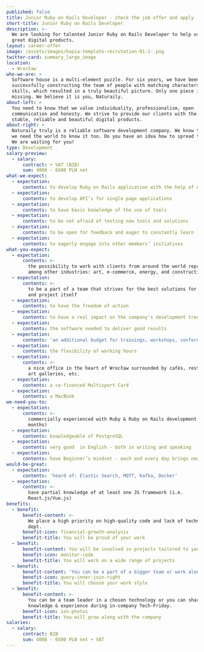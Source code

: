 ```yaml
---
published: false
title: Junior Ruby on Rails Developer - check the job offer and apply
short-title: Junior Ruby on Rails Developer
description: >-
  We are looking for talented Junior Ruby on Rails Developer to help us build
  great digital products.
layout: career-offer
image: /assets/images/kopia-template-recrutation-01-2-.png
twitter-card: summary_large_image
location:
  - Wrocław
who-we-are: >
  Software house is a multi-element puzzle. For six years, we have been
  successfully constructing the team of people with matching characters and
  skills, which resulted in a truly beautiful picture. Only one piece is
  missing. We believe it is you, Naturaily.
about-left: >
  You need to know that we value individuality, professionalism, open
  communication and honesty. We strive to provide our clients with the best,
  stable, reliable and beautiful digital products.
about-right: >
  Naturaily truly is a reliable software development company. We know that, and
  we need the world to know it too. Do you have an idea how to spread the word?
  We are waiting for you!
type: Development
salary-preview:
  - salary:
      contract: + VAT (B2B)
      sum: 4000 - 6500 PLN net
what-we-expect:
  - expectation:
      contents: to develop Ruby on Rails application with the help of other developers
  - expectation:
      contents: to develop API’s for single page applications
  - expectation:
      contents: to have basic knowledge of the use of tools
  - expectation:
      contents: to be not afraid of testing new tools and solutions
  - expectation:
      contents: to be open for feedback and eager to constantly learn
  - expectation:
      contents: to eagerly engage into other members’ initiatives
what-you-expect:
  - expectation:
      contents: >-
        the possibility to work with clients from around the world representing,
        among other industries: art, e-commerce, energy, and construction
  - expectation:
      contents: >-
        to be a part of a team that strives for the best solutions for client
        and project itself
  - expectation:
      contents: to have the freedom of action
  - expectation:
      contents: to have a real impact on the company's development trends
  - expectation:
      contents: the software needed to deliver good results
  - expectation:
      contents: 'an additional budget for trainings, workshops, conferences, etc.'
  - expectation:
      contents: the flexibility of working hours
  - expectation:
      contents: >-
        a nice office in the heart of Wrocław surrounded by cafés, restaurants,
        art galleries, etc.
  - expectation:
      contents: a co-financed Multisport Card
  - expectation:
      contents: a MacBook
we-need-you-to:
  - expectation:
      contents: >-
        commercially experienced with Ruby & Ruby on Rails development (min. 6
        months)
  - expectation:
      contents: knowledgeable of PostgreSQL
  - expectation:
      contents: very good  in English - both in writing and speaking
  - expectation:
      contents: have Beginner’s mindset - each and every day brings new challenges
would-be-great:
  - expectation:
      contents: 'heard of: Elastic Search, MQTT, Kafka, Docker'
  - expectation:
      contents: >-
        have partial knowledge of at least one JS framework (i.e.
        React.js/Vue.js)
benefits:
  - benefit:
      benefit-content: >-
        We place a high priority on high-quality code and lack of technical
        dept.
      benefit-icon: financial-growth-analysis
      benefit-title: You will be proud of your work
  - benefit:
      benefit-content: You will be involved in projects tailored to your level of expertise.
      benefit-icon: monitor-code
      benefit-title: You will work on a wide range of projects
  - benefit:
      benefit-content: 'You can be a part of a bigger team or work alone, if you prefer.'
      benefit-icon: query-inner-join-right
      benefit-title: You will choose your work style
  - benefit:
      benefit-content: >-
        You can be a team leader in a chosen technology or you can share your
        knowledge & experience during in-company Tech-Friday.
      benefit-icon: ios-photos
      benefit-title: You will grow along with the company
salaries:
  - salary:
      contract: B2B
      sum: 4000 - 6500 PLN net + VAT
---
```

